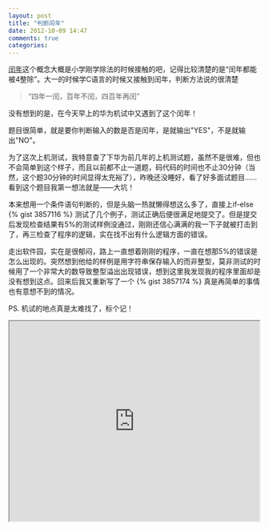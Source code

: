 ```yaml
---
layout: post
title: "判断闰年"
date: 2012-10-09 14:47
comments: true
categories: 
---
```

[闰年](http://zh.wikipedia.org/zh/%E9%97%B0%E5%B9%B4)这个概念大概是小学刚学除法的时候接触的吧，记得比较清楚的是“闰年都能被4整除”。大一的时候学C语言的时候又接触到闰年，判断方法说的很清楚
>“四年一闰，百年不闰，四百年再闰”

没有想到的是，在今天早上的华为机试中又遇到了这个闰年！

题目很简单，就是要你判断输入的数是否是闰年，是就输出"YES"，不是就输出"NO"。
<!--more -->
为了这次上机测试，我特意查了下华为前几年的上机测试题，虽然不是很难，但也不会简单到这个样子，而且以前都不止一道题，码代码的时间也不止30分钟（当然，这个题30分钟的时间显得太充裕了），昨晚还没睡好，看了好多面试题目……看到这个题目我第一想法就是——大坑！

本来想用一个条件语句判断的，但是头脑一热就懒得想这么多了，直接上if-else
{% gist 3857116 %}
测试了几个例子，测试正确后便很满足地提交了。但是提交后发现检查结果有5%的测试样例没通过，刚刚还信心满满的我一下子就被打击到了，再三检查了程序的逻辑，实在找不出有什么逻辑方面的错误。

走出软件园，实在是很郁闷，路上一直想着刚刚的程序，一直在想那5%的错误是怎么出现的。突然想到他给的样例是用字符串保存输入的而非整型，莫非测试的时候用了一个非常大的数导致整型溢出出现错误，想到这里我发现我的程序里面却是没有想到这点。回来后我又重新写了一个
{% gist 3857174 %}
真是再简单的事情也有意想不到的情况。

PS. 机试的地点真是太难找了，标个记！  
<p><iframe src="http://www.dr2ooo.com/tools/maps/maps.php?zoom=12&width=500&height=400&ll=30.475123,114.404669&ctrl=true&cp=true&" width="500" height="400"></iframe></p>  
